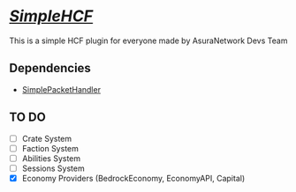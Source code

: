 # _[SimpleHCF](https://github.com/AsuraNetwork/SimpleHCF)_
This is a simple HCF plugin for everyone made by AsuraNetwork Devs Team

## Dependencies
- [SimplePacketHandler](https://github.com/Muqsit/SimplePacketHandler)

## TO DO
- [ ] Crate System
- [ ] Faction System
- [ ] Abilities System
- [ ] Sessions System
- [x] Economy Providers (BedrockEconomy, EconomyAPI, Capital)
